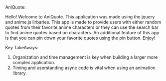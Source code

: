 AniQuote: 

Hello! Welcome to AniQuote. This application was made using the jquery and anime.js lirbaries. 
This app is made to provide users with either random quotes from their favorite anime characters or they can use the search bar to find anime quotes based on characters. An additional feature of this app is that you can pin down your favorite quotes using the pin button. Enjoy!

Key TakeAways: 

1. Organization and time management is key when building a larger more complex application. 
2. Timing and userstanding async code is vital when using an animation library.
